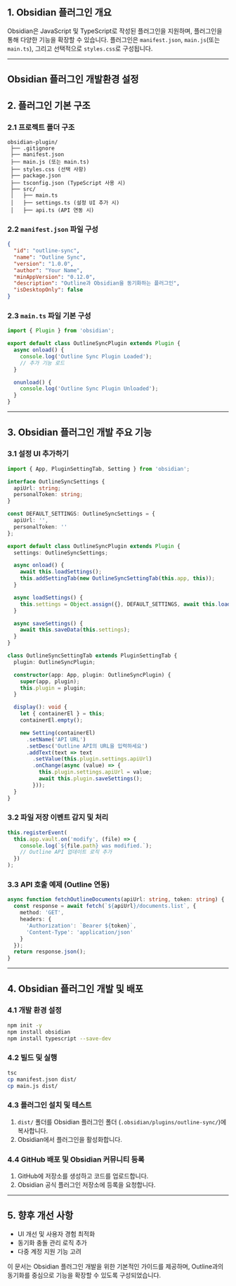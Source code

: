 ## 1. Obsidian 플러그인 개요

Obsidian은 JavaScript 및 TypeScript로 작성된 플러그인을 지원하며, 플러그인을 통해 다양한 기능을 확장할 수 있습니다. 플러그인은 `manifest.json`, `main.js`(또는 `main.ts`), 그리고 선택적으로 `styles.css`로 구성됩니다.

---
## Obsidian 플러그인 개발환경 설정

## 2. 플러그인 기본 구조

### 2.1 프로젝트 폴더 구조

```plaintext
obsidian-plugin/
 ├── .gitignore
 ├── manifest.json
 ├── main.js (또는 main.ts)
 ├── styles.css (선택 사항)
 ├── package.json
 ├── tsconfig.json (TypeScript 사용 시)
 ├── src/
 │   ├── main.ts
 │   ├── settings.ts (설정 UI 추가 시)
 │   ├── api.ts (API 연동 시)
```

### 2.2 `manifest.json` 파일 구성

```json
{
  "id": "outline-sync",
  "name": "Outline Sync",
  "version": "1.0.0",
  "author": "Your Name",
  "minAppVersion": "0.12.0",
  "description": "Outline과 Obsidian을 동기화하는 플러그인",
  "isDesktopOnly": false
}
```

### 2.3 `main.ts` 파일 기본 구성

```typescript
import { Plugin } from 'obsidian';

export default class OutlineSyncPlugin extends Plugin {
  async onload() {
    console.log('Outline Sync Plugin Loaded');
    // 추가 기능 로드
  }

  onunload() {
    console.log('Outline Sync Plugin Unloaded');
  }
}
```

---

## 3. Obsidian 플러그인 개발 주요 기능

### 3.1 설정 UI 추가하기

```typescript
import { App, PluginSettingTab, Setting } from 'obsidian';

interface OutlineSyncSettings {
  apiUrl: string;
  personalToken: string;
}

const DEFAULT_SETTINGS: OutlineSyncSettings = {
  apiUrl: '',
  personalToken: ''
};

export default class OutlineSyncPlugin extends Plugin {
  settings: OutlineSyncSettings;

  async onload() {
    await this.loadSettings();
    this.addSettingTab(new OutlineSyncSettingTab(this.app, this));
  }

  async loadSettings() {
    this.settings = Object.assign({}, DEFAULT_SETTINGS, await this.loadData());
  }

  async saveSettings() {
    await this.saveData(this.settings);
  }
}

class OutlineSyncSettingTab extends PluginSettingTab {
  plugin: OutlineSyncPlugin;

  constructor(app: App, plugin: OutlineSyncPlugin) {
    super(app, plugin);
    this.plugin = plugin;
  }

  display(): void {
    let { containerEl } = this;
    containerEl.empty();

    new Setting(containerEl)
      .setName('API URL')
      .setDesc('Outline API의 URL을 입력하세요')
      .addText(text => text
        .setValue(this.plugin.settings.apiUrl)
        .onChange(async (value) => {
          this.plugin.settings.apiUrl = value;
          await this.plugin.saveSettings();
        }));
  }
}
```

### 3.2 파일 저장 이벤트 감지 및 처리

```typescript
this.registerEvent(
  this.app.vault.on('modify', (file) => {
    console.log(`${file.path} was modified.`);
    // Outline API 업데이트 로직 추가
  })
);
```

### 3.3 API 호출 예제 (Outline 연동)

```typescript
async function fetchOutlineDocuments(apiUrl: string, token: string) {
  const response = await fetch(`${apiUrl}/documents.list`, {
    method: 'GET',
    headers: {
      'Authorization': `Bearer ${token}`,
      'Content-Type': 'application/json'
    }
  });
  return response.json();
}
```

---

## 4. Obsidian 플러그인 개발 및 배포

### 4.1 개발 환경 설정

```bash
npm init -y
npm install obsidian
npm install typescript --save-dev
```

### 4.2 빌드 및 실행

```bash
tsc
cp manifest.json dist/
cp main.js dist/
```

### 4.3 플러그인 설치 및 테스트

1. `dist/` 폴더를 Obsidian 플러그인 폴더 (`.obsidian/plugins/outline-sync/`)에 복사합니다.
2. Obsidian에서 플러그인을 활성화합니다.

### 4.4 GitHub 배포 및 Obsidian 커뮤니티 등록

1. GitHub에 저장소를 생성하고 코드를 업로드합니다.
2. Obsidian 공식 플러그인 저장소에 등록을 요청합니다.

---

## 5. 향후 개선 사항

- UI 개선 및 사용자 경험 최적화
- 동기화 충돌 관리 로직 추가
- 다중 계정 지원 기능 고려

이 문서는 Obsidian 플러그인 개발을 위한 기본적인 가이드를 제공하며, Outline과의 동기화를 중심으로 기능을 확장할 수 있도록 구성되었습니다.
